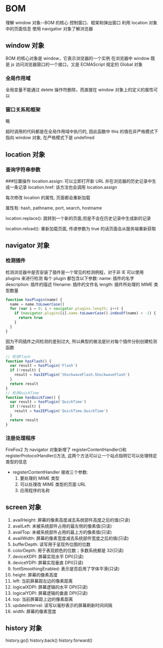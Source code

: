 # BOM

理解 window 对象--BOM 的核心
控制窗口、框架和弹出窗口
利用 location 对象中的页面信息
使用 navigatior 对象了解浏览器

## window 对象

BOM 的核心对象是 window，它表示浏览器的一个实例
在浏览器中 window 既是 js 访问浏览器窗口的一个接口，又是 ECMAScript 规定的 Global 对象

### 全局作用域

全局变量不能通过 delete 操作符删除，而直接在 window 对象上的定义的属性可以

### 窗口关系和框架

略

超时调用的代码都是在全局作用域中执行的, 因此函数中 this 的值在非严格模式下指向 window 对象, 在严格模式下是 undefined

## location 对象

### 查询字符串参数

###位置操作
location.assign: 可以立即打开新 URL 并在浏览器的历史记录中生成一条记录
location.href: 该方法也会调用 location.assign

每次修改 location 的属性, 页面都会重新加载

属性有: hash, pathname, port, search, hostname

location.replace(): 跳转到一个新的页面,但是不会在历史记录中生成新的记录

location.reload(): 重新加载页面, 传递参数为 true 的话页面会从服务端重新获取

## navigator 对象

### 检测插件

检测浏览器中是否安装了插件是一个常见的检测例程，对于非 IE 可以使用 plugins 来进行检测
每个 plugin 都包含以下参数:
name: 插件的名字
description: 插件的描述
filename: 插件的文件名
length: 插件所处理的 MIME 类型数量

```js
function hasPlugin(name) {
  name = name.toLowerCase()
  for (var i = 0; i < navigator.plugins.length; i++) {
    if (navigator.plugins[i].name.toLowerCase().indexOf(name) > -1) {
      return true
    }
  }
}
```

因为不同插件之间检测的差别过大, 所以典型的做法是针对每个插件分别创建检测函数

```js
// 检测Flash
function hasFlash() {
  var result = hasPlugin('Flash')
  if (!result) {
    result = hasIEPlugin('ShockwaveFlash.ShockwaveFlash')
  }
  return result
}
// 检测QuickTime
function hasQuickTime() {
  var result = hasPlugin('QuickTime')
  if (!result) {
    result = hasIEPlugin('QuickTime.QuickTime')
  }
  return result
}
```

### 注册处理程序

FireFox2 为 navigator 对象新增了 registerContentHandler()和 registerProtocolHandler()方法, 这两个方法可以让一个站点指明它可以处理特定类型的信息

- registerContentHandler
  接收三个参数:
  1. 要处理的 MIME 类型
  2. 可以处理改 MIME 类型的页面 URL
  3. 应用程序的名称

## screen 对象

1. availHeight: 屏幕的像素高度减去系统部件高度之后的值(只读)
2. availLeft: 未被系统部件占用的最左侧的像素值(只读)
3. availTop: 未被系统部件占用的最上方的像素值(只读)
4. availWidth: 屏幕的像素宽度减去系统部件宽度之后的值(只读)
5. bufferDepth: 读写用于呈现外位图的位数
6. colorDepth: 用于表现颜色的位数；多数系统都是 32(只读)
7. deviceXDPI: 屏幕实现水平 DPI(只读)
8. deviceYDPI: 屏幕实现垂直 DPI(只读)
9. fontSmoothingEnabled: 表示是否启用了字体平滑(只读)
10. height: 屏幕的像素高度
11. left: 当前屏幕距左边的像素距离
12. logicalXDPI: 屏幕逻辑的水平 DPI(只读)
13. logicalYDPI: 屏幕逻辑的垂直 DPI(只读)
14. top: 当前屏幕距上边的像素距离
15. updateInterval: 读写以毫秒表示的屏幕刷新时间间隔
16. width: 屏幕的像素宽度

## history 对象

history.go()
history.back()
history.forward()
